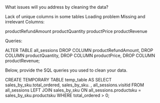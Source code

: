 What issues will you address by cleaning the data?

Lack of unique columns in some tables 
Loading problem 
Missing and irrelevant Columns: 

productRefundAmount
productQuantity
productPrice
productRevenue
    
Queries:

ALTER TABLE all_sessions
DROP COLUMN productRefundAmount,
DROP COLUMN	productQuantity,
DROP COLUMN productPrice,
DROP COLUMN productRevenue;


Below, provide the SQL queries you used to clean your data.

CREATE TEMPORARY TABLE temp_table AS
SELECT 	
	sales_by_sku.total_ordered,  sales_by_sku. , all_sessions.visitid 
FROM 
    all_sessions
LEFT JOIN 
   sales_by_sku ON all_sessions.productsku = sales_by_sku.productsku
WHERE total_ordered > 0;





